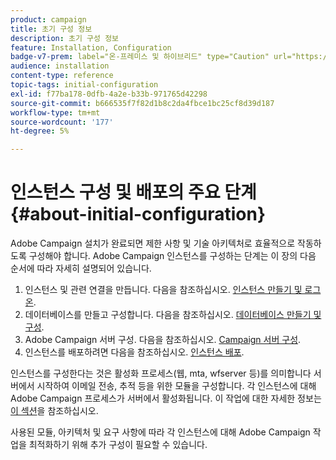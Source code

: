 ```yaml
---
product: campaign
title: 초기 구성 정보
description: 초기 구성 정보
feature: Installation, Configuration
badge-v7-prem: label="온-프레미스 및 하이브리드" type="Caution" url="https://experienceleague.adobe.com/docs/campaign-classic/using/installing-campaign-classic/architecture-and-hosting-models/hosting-models-lp/hosting-models.html?lang=ko" tooltip="온-프레미스 및 하이브리드 배포에만 적용"
audience: installation
content-type: reference
topic-tags: initial-configuration
exl-id: f77ba178-0dfb-4a2e-b33b-971765d42298
source-git-commit: b666535f7f82d1b8c2da4fbce1bc25cf8d39d187
workflow-type: tm+mt
source-wordcount: '177'
ht-degree: 5%

---
```


# 인스턴스 구성 및 배포의 주요 단계{#about-initial-configuration}



Adobe Campaign 설치가 완료되면 제한 사항 및 기술 아키텍처로 효율적으로 작동하도록 구성해야 합니다. Adobe Campaign 인스턴스를 구성하는 단계는 이 장의 다음 순서에 따라 자세히 설명되어 있습니다.

1. 인스턴스 및 관련 연결을 만듭니다. 다음을 참조하십시오. [인스턴스 만들기 및 로그온](../../installation/using/creating-an-instance-and-logging-on.md).
1. 데이터베이스를 만들고 구성합니다. 다음을 참조하십시오. [데이터베이스 만들기 및 구성](../../installation/using/creating-and-configuring-the-database.md).
1. Adobe Campaign 서버 구성. 다음을 참조하십시오. [Campaign 서버 구성](../../installation/using/configuring-campaign-server.md).
1. 인스턴스를 배포하려면 다음을 참조하십시오. [인스턴스 배포](../../installation/using/deploying-an-instance.md).

인스턴스를 구성한다는 것은 활성화 프로세스(웹, mta, wfserver 등)를 의미합니다 서버에서 시작하여 이메일 전송, 추적 등을 위한 모듈을 구성합니다. 각 인스턴스에 대해 Adobe Campaign 프로세스가 서버에서 활성화됩니다. 이 작업에 대한 자세한 정보는 [이 섹션](../../installation/using/configuring-campaign-server.md#enabling-processes)을 참조하십시오.

사용된 모듈, 아키텍처 및 요구 사항에 따라 각 인스턴스에 대해 Adobe Campaign 작업을 최적화하기 위해 추가 구성이 필요할 수 있습니다.
